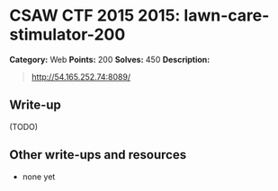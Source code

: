 # CSAW CTF 2015 2015: lawn-care-stimulator-200

**Category:** Web
**Points:** 200
**Solves:** 450
**Description:**

> http://54.165.252.74:8089/


## Write-up

(TODO)

## Other write-ups and resources

* none yet
